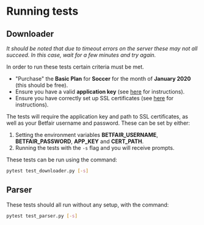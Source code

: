 # Running tests
## Downloader
*It should be noted that due to timeout errors on the server these may not all succeed. In this case, wait for a few minutes and try again.*

In order to run these tests certain criteria must be met.
- "Purchase" the **Basic Plan** for **Soccer** for the month of **January 2020** (this should be free).
- Ensure you have a valid **application key** (see [here](https://docs.developer.betfair.com/display/1smk3cen4v3lu3yomq5qye0ni/Application+Keys) for instructions).
- Ensure you have correctly set up SSL certificates (see [here](https://docs.developer.betfair.com/display/1smk3cen4v3lu3yomq5qye0ni/Non-Interactive+%28bot%29+login) for instructions).

The tests will require the application key and path to SSL certificates, as well as your Betfair username and password. These can be set by either:
1. Setting the environment variables **BETFAIR_USERNAME**, **BETFAIR_PASSWORD**, **APP_KEY** and **CERT_PATH**.
2. Running the tests with the `-s` flag and you will receive prompts.

These tests can be run using the command:
```bash
pytest test_downloader.py [-s]
```

## Parser
These tests should all run without any setup, with the command:
```bash
pytest test_parser.py [-s]
```